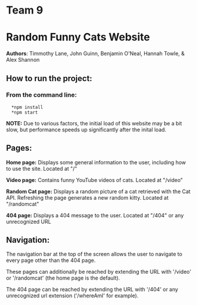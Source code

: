 # Team 9

# Random Funny Cats Website
**Authors**: Timmothy Lane, John Guinn, Benjamin O'Neal, Hannah Towle, & Alex Shannon

## How to run the project:
###  From the command line:
      *npm install
      *npm start
 **NOTE:** Due to various factors, the initial load of this website may be a bit slow, but performance speeds up significantly after the inital load.
      
## Pages:
  **Home page:** Displays some general information to the user, including how to use the site.
  Located at "/"
                  
  **Video page:** Contains funny YouTube videos of cats.
                  Located at "/video"
                  
  **Random Cat page:**  Displays a random picture of a cat retrieved with the Cat API. 
                        Refreshing the page generates a new random kitty.
                        Located at "/randomcat"
                        
  **404 page:** Displays a 404 message to the user.
                Located at "/404" or any unrecognized URL


## Navigation:
The navigation bar at the top of the screen allows the user to navigate to every page other than the 404 page.

These pages can additionally be reached by extending the URL with '/video' or '/randomcat' (the home page is the default).

The 404 page can be reached by extending the URL with '/404' or any unrecognized url extension ('/whereAmI' for example).

